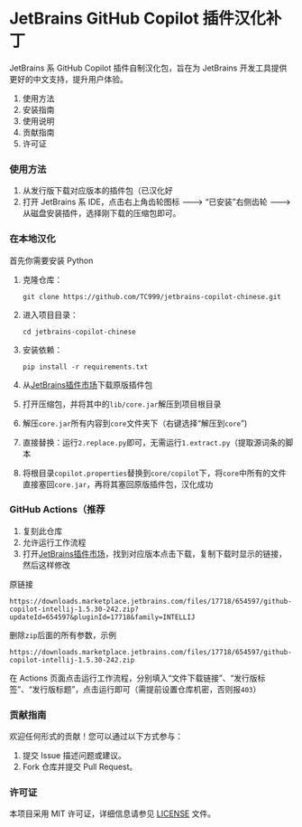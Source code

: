 # JetBrains GitHub Copilot 插件汉化补丁

JetBrains 系 GitHub Copilot 插件自制汉化包，旨在为 JetBrains 开发工具提供更好的中文支持，提升用户体验。

1. 使用方法
2. 安装指南
3. 使用说明
4. 贡献指南
5. 许可证

### 使用方法

1. 从发行版下载对应版本的插件包（已汉化好
2. 打开 JetBrains 系 IDE，点击右上角齿轮图标 ---> “已安装”右侧齿轮 ---> 从磁盘安装插件，选择刚下载的压缩包即可。

### 在本地汉化

首先你需要安装 Python

1. 克隆仓库：
   
    ```
    git clone https://github.com/TC999/jetbrains-copilot-chinese.git
    ```
    
3. 进入项目目录：
   
    ```
    cd jetbrains-copilot-chinese
    ```
    
4. 安装依赖：
   
    ```
    pip install -r requirements.txt
    ```
    
5. 从[JetBrains插件市场](https://plugins.jetbrains.com/plugin/17718-github-copilot/versions)下载原版插件包
6. 打开压缩包，并将其中的`lib/core.jar`解压到项目根目录
7. 解压`core.jar`所有内容到`core`文件夹下（右键选择“解压到`core`”)
8. 直接替换：运行`2.replace.py`即可，无需运行`1.extract.py`（提取源词条的脚本
9. 将根目录`copilot.properties`替换到`core/copilot`下，将`core`中所有的文件直接塞回`core.jar`，再将其塞回原版插件包，汉化成功

### GitHub Actions（推荐
1. 复刻此仓库
2. 允许运行工作流程
3. 打开[JetBrains插件市场](https://plugins.jetbrains.com/plugin/17718-github-copilot/versions)，找到对应版本点击下载，复制下载时显示的链接，然后这样修改

原链接

```
https://downloads.marketplace.jetbrains.com/files/17718/654597/github-copilot-intellij-1.5.30-242.zip?updateId=654597&pluginId=17718&family=INTELLIJ
```

删除`zip`后面的所有参数，示例
```
https://downloads.marketplace.jetbrains.com/files/17718/654597/github-copilot-intellij-1.5.30-242.zip
```

在 Actions 页面点击运行工作流程，分别填入“文件下载链接”、“发行版标签”、“发行版标题”，点击运行即可（需提前设置仓库机密，否则报`403`）

### 贡献指南
欢迎任何形式的贡献！您可以通过以下方式参与：
1. 提交 Issue 描述问题或建议。
2. Fork 仓库并提交 Pull Request。

### 许可证
本项目采用 MIT 许可证，详细信息请参见 [LICENSE](LICENSE) 文件。

